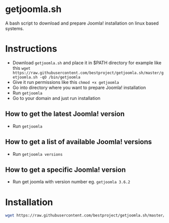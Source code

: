 # getjoomla.sh
A bash script to download and prepare Joomla! installation on linux based systems.

# Instructions
- Download `getjoomla.sh` and place it in $PATH directory for example like this `wget https://raw.githubusercontent.com/bestproject/getjoomla.sh/master/getjoomla.sh -qO /bin/getjoomla`
- Give it run permissions like this `chmod +x getjoomla`
- Go into directory where you want to prepare Joomla! installation
- Run `getjoomla`
- Go to your domain and just run installation
 
## How to get the latest Joomla! version
- Run `getjoomla`
 
## How to get a list of available Joomla! versions
- Run `getjoomla versions`

## How to get a specific Joomla! version
- Run get joomla with version number  eg. `getjoomla 3.6.2`

# Installation
```bash
wget https://raw.githubusercontent.com/bestproject/getjoomla.sh/master/getjoomla.sh -qO /bin/getjoomla && chmod +x /bin/getjoomla
```
